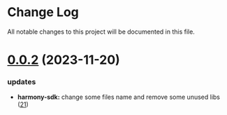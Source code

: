 
# Change Log

All notable changes to this project will be documented in this file.

# [0.0.2](https://github.com/okx/go-wallet-sdk) (2023-11-20)

### updates

- **harmony-sdk:** change some files name and remove some unused libs ([21](https://github.com/ewhal/go-wallet-sdk/pull/21))

